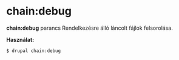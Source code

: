# chain:debug
**chain:debug** parancs Rendelkezésre álló láncolt fájlok felsorolása.

**Használat:**
```
$ drupal chain:debug 
```
